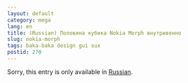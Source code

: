 ```yaml
---
layout: default
category: mega
lang: en
title: (Russian) Половина кубика Nokia Morph внутривенно
slug: nokia-morph
tags: baka-baka design gui sux 
postid: 270
---
```

<p>Sorry, this entry is only available in <a href="http://mega.genn.org/export/getposts.php">Russian</a>.</p>